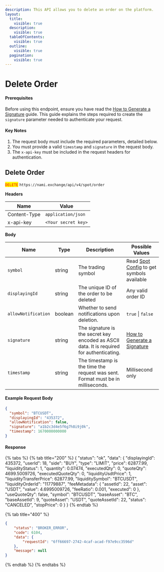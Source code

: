 ```yaml
---
description: This API allows you to delete an order on the platform.
layout:
  title:
    visible: true
  description:
    visible: true
  tableOfContents:
    visible: true
  outline:
    visible: true
  pagination:
    visible: true
---
```


# Delete Order

#### Prerequisites

Before using this endpoint, ensure you have read the [How to Generate a Signature](../../authentication.md) guide. This guide explains the steps required to create the `signature` parameter needed to authenticate your request.

#### Key Notes

1. The request body must include the required parameters, detailed below.
2. You must provide a valid `timestamp` and `signature` in the request body.
3. The `x-api-key` must be included in the request headers for authentication.

## Delete Order

<mark style="color:red;">`DELETE`</mark> `https://nami.exchange/api/v4/spot/order`

**Headers**

| Name         | Value               |
| ------------ | ------------------- |
| Content-Type | `application/json`  |
| x-api-key    | `<Your secret key>` |

**Body**

| Name                | Type      | Description                                                                                 | Possible Values                          |
| -------------------- | --------- | ------------------------------------------------------------------------------------------- | ---------------------------------------- |
| `symbol`            | string    | The trading symbol                                                                          | Read [Spot Config](../market-data/exchange-info.md) to get symbols available |
| `displayingId`      | string    | The unique ID of the order to be deleted                                                    | Any valid order ID                       |
| `allowNotification` | boolean   | Whether to send notifications upon deletion.                                                | `true` \| `false`                        |
| `signature`         | string    | The signature is the secret key encoded as ASCII data. It is required for authenticating.   | [How to Generate a Signature](../../authentication.md) |
| `timestamp`         | string    | The timestamp is the time the request was sent. Format must be in milliseconds.             | Millisecond only                         |

#### Example Request Body
```json
{
  "symbol": "BTCUSDT",
  "displayingId": "435372",
  "allowNotification": false,
  "signature": "a1b2c3d4e5f6g7h8i9j0k",
  "timestamp": 1670000000000
}
```

#### Response

{% tabs %}
{% tab title="200" %}
{
  "status": "ok",
  "data": {
    "displayingId": 435372,
    "userId": 18,
    "side": "BUY",
    "type": "LIMIT",
    "price": 62877.99,
    "liquidityStatus": 1,
    "quantity": 0.07474,
    "executedQty": 0,
    "quoteQty": 4699.5009726,
    "executedQuoteQty": 0,
    "liquidityUsdtPrice": 1,
    "liquidityTransferPrice": 62877.99,
    "liquiditySymbol": "BTCUSDT",
    "liquidityOrderId": "11779887",
    "feeMetadata": {
      "assetId": 22,
      "asset": "USDT",
      "value": 4.6995009726,
      "feeRatio": 0.001,
      "executed": 0
    },
    "useQuoteQty": false,
    "symbol": "BTCUSDT",
    "baseAsset": "BTC",
    "baseAssetId": 9,
    "quoteAsset": "USDT",
    "quoteAssetId": 22,
    "status": "CANCELED",
    "stopPrice": 0
  }
}
{% endtab %}

{% tab title="400" %}
```json
{
    "status": "BROKER_ERROR",
    "code": 6104,
    "data": {
        "requestId": "6ff66697-2742-4caf-acad-f97e9cc3596d"
    },
    "message": null
}
```
{% endtab %} 
{% endtabs %}